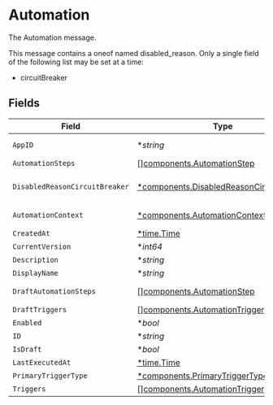 # Automation

The Automation message.

This message contains a oneof named disabled_reason. Only a single field of the following list may be set at a time:
  - circuitBreaker



## Fields

| Field                                                                                               | Type                                                                                                | Required                                                                                            | Description                                                                                         |
| --------------------------------------------------------------------------------------------------- | --------------------------------------------------------------------------------------------------- | --------------------------------------------------------------------------------------------------- | --------------------------------------------------------------------------------------------------- |
| `AppID`                                                                                             | **string*                                                                                           | :heavy_minus_sign:                                                                                  | the app id this workflow_template belongs to                                                        |
| `AutomationSteps`                                                                                   | [][components.AutomationStep](../../models/components/automationstep.md)                            | :heavy_minus_sign:                                                                                  | The automationSteps field.                                                                          |
| `DisabledReasonCircuitBreaker`                                                                      | [*components.DisabledReasonCircuitBreaker](../../models/components/disabledreasoncircuitbreaker.md) | :heavy_minus_sign:                                                                                  | The DisabledReasonCircuitBreaker message.                                                           |
| `AutomationContext`                                                                                 | [*components.AutomationContext](../../models/components/automationcontext.md)                       | :heavy_minus_sign:                                                                                  | The AutomationContext message.                                                                      |
| `CreatedAt`                                                                                         | [*time.Time](https://pkg.go.dev/time#Time)                                                          | :heavy_minus_sign:                                                                                  | N/A                                                                                                 |
| `CurrentVersion`                                                                                    | **int64*                                                                                            | :heavy_minus_sign:                                                                                  | The currentVersion field.                                                                           |
| `Description`                                                                                       | **string*                                                                                           | :heavy_minus_sign:                                                                                  | The description field.                                                                              |
| `DisplayName`                                                                                       | **string*                                                                                           | :heavy_minus_sign:                                                                                  | The displayName field.                                                                              |
| `DraftAutomationSteps`                                                                              | [][components.AutomationStep](../../models/components/automationstep.md)                            | :heavy_minus_sign:                                                                                  | The draftAutomationSteps field.                                                                     |
| `DraftTriggers`                                                                                     | [][components.AutomationTrigger](../../models/components/automationtrigger.md)                      | :heavy_minus_sign:                                                                                  | The draftTriggers field.                                                                            |
| `Enabled`                                                                                           | **bool*                                                                                             | :heavy_minus_sign:                                                                                  | The enabled field.                                                                                  |
| `ID`                                                                                                | **string*                                                                                           | :heavy_minus_sign:                                                                                  | The id field.                                                                                       |
| `IsDraft`                                                                                           | **bool*                                                                                             | :heavy_minus_sign:                                                                                  | The isDraft field.                                                                                  |
| `LastExecutedAt`                                                                                    | [*time.Time](https://pkg.go.dev/time#Time)                                                          | :heavy_minus_sign:                                                                                  | N/A                                                                                                 |
| `PrimaryTriggerType`                                                                                | [*components.PrimaryTriggerType](../../models/components/primarytriggertype.md)                     | :heavy_minus_sign:                                                                                  | The primaryTriggerType field.                                                                       |
| `Triggers`                                                                                          | [][components.AutomationTrigger](../../models/components/automationtrigger.md)                      | :heavy_minus_sign:                                                                                  | The triggers field.                                                                                 |